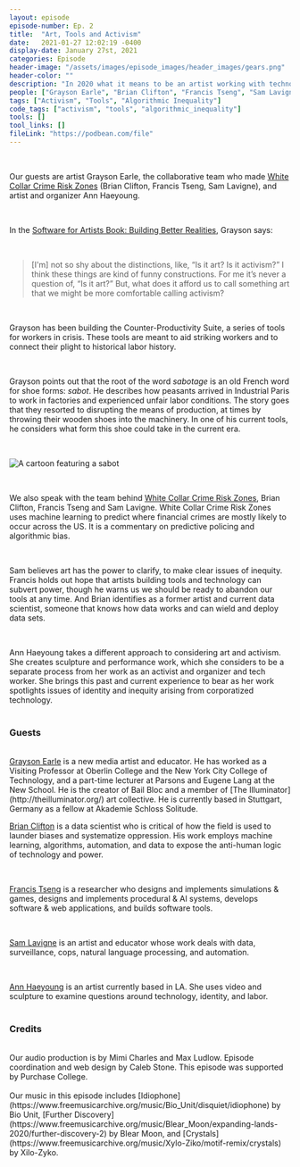 ```yaml
---
layout: episode
episode-number: Ep. 2
title:  "Art, Tools and Activism"
date:   2021-01-27 12:02:19 -0400
display-date: January 27st, 2021
categories: Episode
header-image: "/assets/images/episode_images/header_images/gears.png"
header-color: ""
description: "In 2020 what it means to be an artist working with technology is wide open, and we're here to explore it in detail, especially looking at issues of creativity and equity. In today's episode we're talking about art and activism, toolbuilding and technology."
people: ["Grayson Earle", "Brian Clifton", "Francis Tseng", "Sam Lavigne","Ann Haeyoung"]
tags: ["Activism", "Tools", "Algorithmic Inequality"]
code_tags: ["activism", "tools", "algorithmic_inequality"]
tools: []
tool_links: []
fileLink: "https://podbean.com/file"
---
```


<br>

Our guests are artist Grayson Earle, the collaborative team who made [White Collar Crime Risk Zones](https://whitecollar.thenewinquiry.com/) (Brian Clifton, Francis Tseng, Sam Lavigne), and artist and organizer Ann Haeyoung.

<br>

In the [Software for Artists Book: Building Better Realities](https://pioneerworks.org/publishing/software-for-artists-book/), Grayson says:

<br>

> [I'm] not so shy about the distinctions, like, “Is it art? Is it activism?” I think these things are kind of funny constructions. For me it’s never a question of, “Is it art?” But, what does it afford us to call something art that we might be more comfortable calling activism?

<br>

Grayson has been building the Counter-Productivity Suite, a series of tools for workers in crisis. These tools are meant to aid striking workers and to connect their plight to historical labor history.

<br>

Grayson points out that the root of the word *sabotage* is an old French word for shoe forms: *sabot*. He describes how  peasants arrived in Industrial Paris to work in factories and experienced unfair labor conditions. The story goes that they resorted to disrupting the means of production, at times by throwing their wooden shoes into the machinery. In one of his current tools, he considers what form this shoe could take in the current era.

<br>

<img src="{{site.baseurl}}/assets/images/sabot.jpg"
alt="A cartoon featuring a sabot" />

<br>

We also speak with the team behind [White Collar Crime Risk Zones](https://whitecollar.thenewinquiry.com/), Brian Clifton, Francis Tseng and Sam Lavigne. White Collar Crime Risk Zones uses machine learning to predict where financial crimes are mostly likely to occur across the US. It is a commentary on predictive policing and algorithmic bias.

<br>

Sam believes art has the power to clarify, to make clear issues of inequity. Francis holds out hope that artists building tools and technology can subvert power, though he warns us we should be ready to abandon our tools at any time. And Brian identifies as a former artist and current data scientist, someone that knows how data works and can wield and deploy data sets.

<br>

Ann Haeyoung takes a different approach to considering art and activism. She creates sculpture and performance work, which she considers to be a separate process from her work as an activist and organizer and tech worker. She brings this past and current experience to bear as her work spotlights issues of identity and inequity arising from corporatized technology.
<br><br>
### Guests
<br>
<a href="https://graysonearle.com/" alt="Grayson Earle" class="nameTag">Grayson Earle</a> is a new media artist and educator. He has worked as a Visiting Professor at Oberlin College and the New York City College of Technology, and a part-time lecturer at Parsons and Eugene Lang at the New School. He is the creator of Bail Bloc and a member of [The Illuminator](http://theilluminator.org/) art collective. He is currently based in Stuttgart, Germany as a fellow at Akademie Schloss Solitude.

<br>

<a href="https://brianclifton.io" alt="Brian Clifton" class="nameTag">Brian Clifton</a> is a data scientist who is critical of how the field is used to launder biases and systematize oppression. His work employs machine learning, algorithms, automation, and data to expose the anti-human logic of technology and power.

<br>

<a href="https://frnsys.com/" alt="Francis Tseng" class="nameTag">Francis Tseng</a> is a researcher who designs and implements simulations & games, designs and implements procedural & AI systems, develops software & web applications, and builds software tools.

<br>

<a href="https://lav.io" alt="Sam Lavigne" class="nameTag">Sam Lavigne</a> is an artist and educator whose work deals with data, surveillance, cops, natural language processing, and automation.

<br>

<a href="https://a-tbd.com" alt="Ann Haeyoung" class="nameTag">Ann Haeyoung</a> is an artist currently based in LA. She uses video and sculpture to examine questions around technology, identity, and labor.
<br><br>
### Credits
<br>
Our audio production is by Mimi Charles and Max Ludlow. Episode coordination and web design by Caleb Stone. This episode was supported by Purchase College. 
<br><br>
Our music in this episode includes [Idiophone](https://www.freemusicarchive.org/music/Bio_Unit/disquiet/idiophone) by Bio Unit, [Further Discovery](https://www.freemusicarchive.org/music/Blear_Moon/expanding-lands-2020/further-discovery-2) by Blear Moon, and [Crystals](https://www.freemusicarchive.org/music/Xylo-Ziko/motif-remix/crystals) by Xilo-Zyko.
